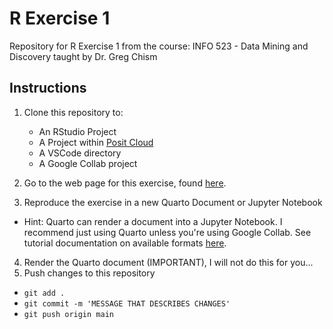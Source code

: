 # R Exercise 1

Repository for R Exercise 1 from the course: INFO 523 - Data Mining and Discovery taught by Dr. Greg Chism

## Instructions

1. Clone this repository to:
   - An RStudio Project
   - A Project within [Posit Cloud](https://posit.cloud/)
   - A VSCode directory
   - A Google Collab project
   
2. Go to the web page for this exercise, found [here](https://datamineaz.org/slides/week2/rexercise1).
3. Reproduce the exercise in a new Quarto Document or Jupyter Notebook
  - Hint: Quarto can render a document into a Jupyter Notebook. I recommend just using Quarto unless you're using Google Collab. See tutorial documentation on available formats [here]([https://posit.cloud/](https://quarto.org/docs/output-formats/all-formats.html)https://quarto.org/docs/output-formats/all-formats.html).
4. Render the Quarto document (IMPORTANT), I will not do this for you... 
5. Push changes to this repository
  - `git add .`
  - `git commit -m 'MESSAGE THAT DESCRIBES CHANGES'`
  - `git push origin main`



